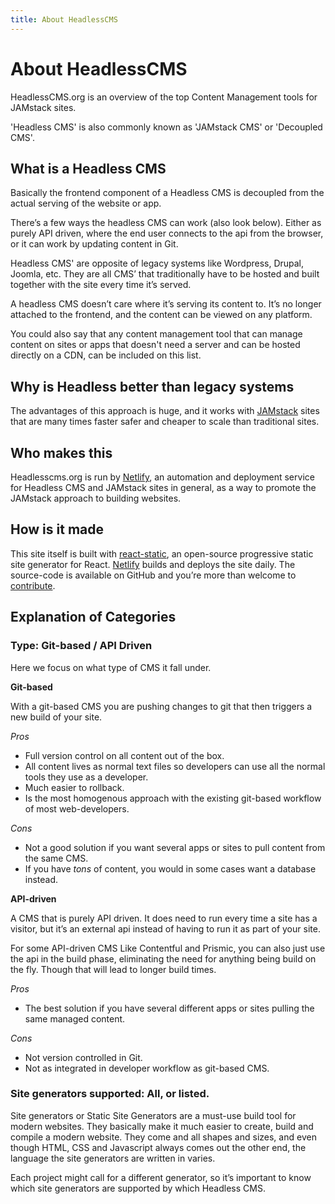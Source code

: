 ```yaml
---
title: About HeadlessCMS
---
```


# About HeadlessCMS

HeadlessCMS.org is an overview of the top Content Management tools for JAMstack sites.

'Headless CMS' is also commonly known as 'JAMstack CMS' or 'Decoupled CMS'.

## What is a Headless CMS

Basically the frontend component of a Headless CMS is decoupled from the actual serving of the website or app.

There’s a few ways the headless CMS can work (also look below).
Either as purely API driven, where the end user connects to the api from the browser, or it can work by updating content in Git.

Headless CMS' are opposite of legacy systems like Wordpress, Drupal, Joomla, etc. They are all CMS’ that traditionally have to be hosted and built together with the site every time it’s served.

A headless CMS doesn’t care where it’s serving its content to. It’s no longer attached to the frontend, and the content can be viewed on any platform.

You could also say that any content management tool that can manage content on sites or apps that doesn't need a server and can be hosted directly on a CDN, can be included on this list.

## Why is Headless better than legacy systems

The advantages of this approach is huge, and it works with [JAMstack](https://www.jamstack.org/) sites that are many times faster safer and cheaper to scale than traditional sites.

## Who makes this

Headlesscms.org is run by [Netlify](https://www.netlify.com), an automation and deployment service for Headless CMS and JAMstack sites  in general, as a way to promote the JAMstack approach to building websites.

## How is it made


This site itself is built with [react-static](https://github.com/nozzle/react-static), an open-source progressive static site generator for React. [Netlify](https://www.netlify.com) builds and deploys the site daily. The source-code is available on GitHub and you’re more than welcome to [contribute](/contribute).

## Explanation of Categories

### Type: Git-based / API Driven

Here we focus on what type of CMS it fall under.

**Git-based**

With a git-based CMS you are pushing changes to git that then triggers a new build of your site.

*Pros*

* Full version control on all content out of the box.
* All content lives as normal text files so developers can use all the normal tools they use as a developer.
* Much easier to rollback.
* Is the most homogenous approach with the existing git-based workflow of most web-developers.

*Cons*

* Not a good solution if you want several apps or sites to pull content from the same CMS.
* If you have *tons* of content, you would in some cases want a database instead.

**API-driven**

A CMS that is purely API driven. It does need to run every time a site has a visitor, but it’s an external api instead of having to run it as part of your site.

For some API-driven CMS Like Contentful and Prismic, you can also just use the api in the build phase, eliminating the need for anything being build on the fly. Though that will lead to longer build times.

*Pros*

* The best solution if you have several different apps or sites pulling the same managed content.

*Cons*

* Not version controlled in Git.
* Not as integrated in developer workflow as git-based CMS.


### Site generators supported: All, or listed.

Site generators or Static Site Generators are a must-use build tool for modern websites. They basically make it much easier to create, build and compile a modern website. They come and all shapes and sizes, and even though HTML, CSS and Javascript always comes out the other end, the language the site generators are written in varies.

Each project might call for a different generator, so it’s important to know which site generators are supported by which Headless CMS.

